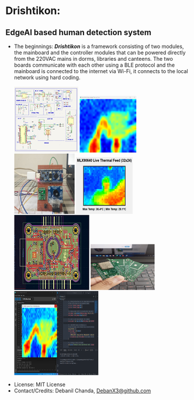 # Drishtikon:
## EdgeAI based human detection system <br>
 
+ The beginnings: ***Drishtikon*** is a framework consisting of two modules, the mainboard and the controller modules that can be powered directly from the 220VAC mains in dorms, libraries and canteens. The two boards communicate with each other using a BLE protocol and the mainboard is connected to the internet via Wi-Fi, it connects to the local network using hard coding.<br> <br>
  <div>
  <img src="https://github.com/Debanx3/Drishtikon/blob/main/Elements/pic3.png" alt="Mainboard PCB" width="175" height="180">
  <img src="https://github.com/Debanx3/Drishtikon/blob/main/Elements/bixo.png" alt="Mainboard PCB" width="155" height="155">
  <img src="https://github.com/Debanx3/Drishtikon/blob/main/Elements/fac.jpg" alt="Mainboard PCB" width="165" height="165">
  <img src="https://github.com/Debanx3/Drishtikon/blob/main/Elements/feed_3.png" alt="Mainboard PCB" width="155" height="155">
  <img src="https://github.com/Debanx3/Drishtikon/blob/main/Elements/pic4.png" alt="Mainboard PCB" width="205" height="205">
  <img src="https://github.com/Debanx3/Drishtikon/blob/main/Elements/picx.jpg" alt="Mainboard PCB" width="175" height="125">
  <img src="https://github.com/Debanx3/Drishtikon/blob/main/Elements/bix.png" alt="Mainboard PCB" width="230" height="230">
  </div>

* License: MIT License
* Contact/Credits: Debanil Chanda, [DebanX3@github.com](mailto:debanx3@github.com)
